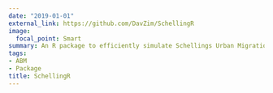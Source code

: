 ```yaml
---
date: "2019-01-01"
external_link: https://github.com/DavZim/SchellingR
image: 
  focal_point: Smart
summary: An R package to efficiently simulate Schellings Urban Migration Model 
tags:
- ABM
- Package
title: SchellingR
---
```

